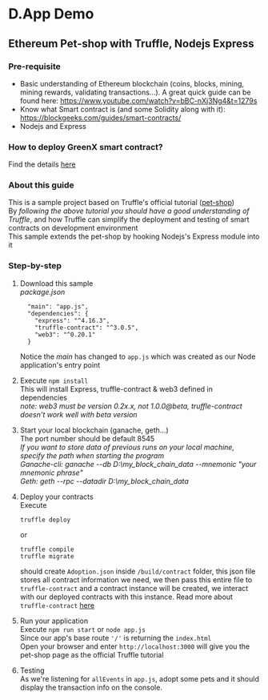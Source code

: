 # D.App Demo
## Ethereum Pet-shop with Truffle, Nodejs Express

### Pre-requisite
- Basic understanding of Ethereum blockchain (coins, blocks, mining, mining rewards, validating transactions...). A great quick guide can be found here: https://www.youtube.com/watch?v=bBC-nXj3Ng4&t=1279s
- Know what Smart contract is (and some Solidity along with it): https://blockgeeks.com/guides/smart-contracts/
- Nodejs and Express

### How to deploy GreenX smart contract?
Find the details [here](https://drive.google.com/file/d/1QwUv_6HWj6bVzK6i2P2e3lP9DlsSkybR/view?usp=sharing)

### About this guide
This is a sample project based on Truffle's official tutorial ([pet-shop](http://truffleframework.com/tutorials/pet-shop))  
By *following the above tutorial you should have a good understanding of Truffle*, and how Truffle can simplify the deployment and testing of smart contracts on development environment  
This sample extends the pet-shop by hooking Nodejs's Express module into it

### Step-by-step
1. Download this sample  
   _package.json_
   ```
     "main": "app.js",
     "dependencies": {
       "express": "^4.16.3",
       "truffle-contract": "^3.0.5",
       "web3": "^0.20.1"
     }
   ```  
   Notice the _main_ has changed to `app.js` which was created as our Node application's entry point

2. Execute `npm install`  
This will install Express, truffle-contract & web3 defined in dependencies   
_*note: web3 must be version 0.2x.x, not 1.0.0@beta, truffle-contract doesn't work well with beta version*_

3. Start your local blockchain (ganache, geth...)  
The port number should be default 8545  
_If you want to store data of previous runs on your local machine, specify the path when starting the program_  
_Ganache-cli: ganache --db D:\my_block_chain_data --mnemonic "your mnemonic phrase"_  
_Geth: geth --rpc --datadir D:\my_block_chain_data_  

4. Deploy your contracts  
    Execute   
    ```
    truffle deploy
    ```  
    or   
    ```
    truffle compile
    truffle migrate
    ```  
    should create `Adoption.json` inside `/build/contract` folder, this json file stores all contract information we need, we then pass this entire file to `truffle-contract` and a contract instance will be created, we interact with our deployed contracts with this instance.
    Read more about `truffle-contract` [here](https://github.com/trufflesuite/truffle-contract)

5. Run your application  
Execute `npm run start` or `node app.js`   
Since our app's base route `'/'` is returning the `index.html`  
Open your browser and enter `http://localhost:3000` will give you the pet-shop page as the official Truffle tutorial

6. Testing  
As we're listening for `allEvents` in `app.js`, adopt some pets and it should display the transaction info on the console.


